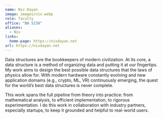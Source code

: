 ```yaml
---
name: Niv Dayan
image: images/niv.webp
role: faculty
office: "BA 5230"
aliases:
  - Niv
links:
  home-page: https://nivdayan.net
url: https://nivdayan.net
---
```


Data structures are the bookkeepers of modern civilization. At its core, a data structure is a method of organizing data and putting it at our fingertips. My work aims to design the best possible data structures that the laws of physics allow for. With modern hardware constantly evolving and new application domains (e.g., crypto, ML, VR) continuously emerging, the quest for the world’s best data structures is never complete. 

 

This work spans the full pipeline from theory into practice: from mathematical analysis, to efficient implementation, to rigorous experimentation. I do this work in collaboration with industry partners, especially startups, to keep it grounded and helpful to real-world users.
